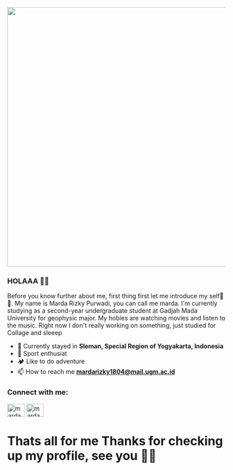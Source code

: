 <div align="center" width="500">
<img src="https://im3.ezgif.com/tmp/ezgif-3-0fb76b27b3.gif" width="600">
</div>

### HOLAAA 👋👋

Before you know further about me, first thing first let me introduce my self🤗🤗. My name is Marda Rizky Purwadi, you can call me marda. I'm currently studying as a second-year undergraduate student at Gadjah Mada University for geophysic major. My hobies are watching movies and listen to the music. Right now I don't really working on something, just studied for Collage and sleeep

- 🏡 Currently stayed in **Sleman, Special Region of Yogyakarta, Indonesia**
- 🏃 Sport enthusiat
- 🏕️ Like to do adventure
- 📫 How to reach me **mardarizky1804@mail.ugm.ac.id**


<h3 align="left">Connect with me:</h3>
<p align="left">
<a href="https://linkedin.com/in/Marda Rizky" target="blank"><img align="center" src="https://raw.githubusercontent.com/rahuldkjain/github-profile-readme-generator/master/src/images/icons/Social/linked-in-alt.svg" alt="marda rizky" height="30" width="40" /></a>
<a href="https://instagram.com/marda_rizky" target="blank"><img align="center" src="https://raw.githubusercontent.com/rahuldkjain/github-profile-readme-generator/master/src/images/icons/Social/instagram.svg" alt="marda_rizky" height="30" width="40" /></a>
</p>


# Thats all for me Thanks for checking up my profile, see you 👋👋
